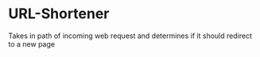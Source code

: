 # URL-Shortener
Takes in path of incoming web request and determines if it should redirect to a new page
